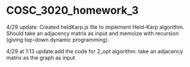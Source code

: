 # COSC_3020_homework_3

4/29 update: Created heldKarp.js file to implement Held-Karp algorithm.
Should take an adjacency matrix as input and memoize with recursion (giving 
top-down dynamic programming).

4/29 at 1:13 update:add the code for 2_opt algorithm. 
take an adjacency matrix as the graph as input  
 
